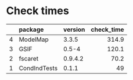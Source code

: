 # Check times

|   |package      |version | check_time|
|:--|:------------|:-------|----------:|
|4  |ModelMap     |3.3.5   |      314.9|
|3  |GSIF         |0.5-4   |      120.1|
|2  |fscaret      |0.9.4.2 |       70.2|
|1  |CondIndTests |0.1.1   |         49|


